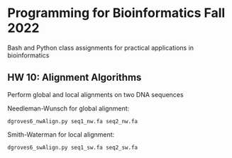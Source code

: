 # Programming for Bioinformatics Fall 2022
Bash and Python class assignments for practical applications in bioinformatics

## HW 10: Alignment Algorithms
Perform global and local alignments on two DNA sequences

Needleman-Wunsch for global alignment:

`dgroves6_nwAlign.py seq1_nw.fa seq2_nw.fa`

Smith-Waterman for local alignment:

`dgroves6_swAlign.py seq1_sw.fa seq2_sw.fa`
